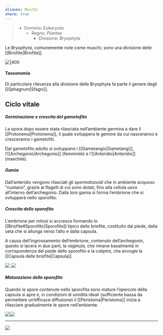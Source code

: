 ```yaml
---
aliases: Muschi
share: true
---
```

> - Dominio: *Eukaryota*
> 	- Regno: *Plantae*
> 		- Divisione: *Bryophyta*

Le *Bryophyta*, comunemente note come *muschi*, sono una divisione delle [[Briofite|Briofite]].

![|400](5957e63f785c5ee727a9670508635579_MD5%201.png)

#### Tassonomia
Di particolare rilevanza alla divisione delle Bryophyta fa parte il genere degli [[Sphagnum|Sfagni]].

## Ciclo vitale
##### Germinazione e crescita del gametofito
La spora dopo essere stata rilasciata nell’ambiente germina a dare il [[Protonema|Protonema]], il quale sviluppera le gemme da cui nasceranno e cresceranno i gametofiti.

Dal gametofito adulto si sviluppano i [[Gametangio|Gametangi]], l’[[Archegonio|Archegonio]] (femminile) e l’[[Anteridio|Anteridio]] (maschile).

##### Gamia
Dall’anteridio vengono rilasciati gli *spermatozoidi* che in ambiente acquoso “nuotano”, grazie ai flagelli di cui sono dotati, fino alla cellula uovo all’interno dell’archegonio.
Dalla loro gamia si forma l’embrione che si svilupperà nello sporofito.

##### Crescita dello sporofito
L’embrione per mitosi si accresce formando lo [[Briofite#Sporofito|Sporofito]] tipico dello briofite, costituito dal piede, dalla seta che si allunga verso l’alto e dalla capsula.

A causa dell’ingrossamento dell’embrione, contenuto dell’archegonio, questo si lacera in due parti, la *vaginula*, che rimane basalmente in corrispondenza del piede dello sporofito e la *caliptra*, che avvogle la [[Capsula delle briofite|Capsula]].

![](64a229f762401ca959d131b608f4a9e6_MD5%201.png) ![](653a9215528f1194cd5313c1a1bdf43d_MD5%201.png)

##### Maturazione dello sporofito
Quando le spore contenute nello sporofita sono mature l’opercolo della capsula si apre e, in condizioni di umidità ideali (sufficiente bassa da permettere un’efficace diffusione) il [[Peristoma|Peristoma]] inizia a rilasciare gradualmente le spore nell’ambiente.

![](3b5792d0a57419070626190d99d79106_MD5%201.png)![](f47e8d1b1db8b14c2d44bb60adad099d_MD5%201.png)



---

![](8c321e8fed417968ce240e40f4f3f464_MD5%201.png)